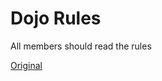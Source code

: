 Dojo Rules
==========
All members should read the rules

[Original](https://github.com/deadlyvipers)
